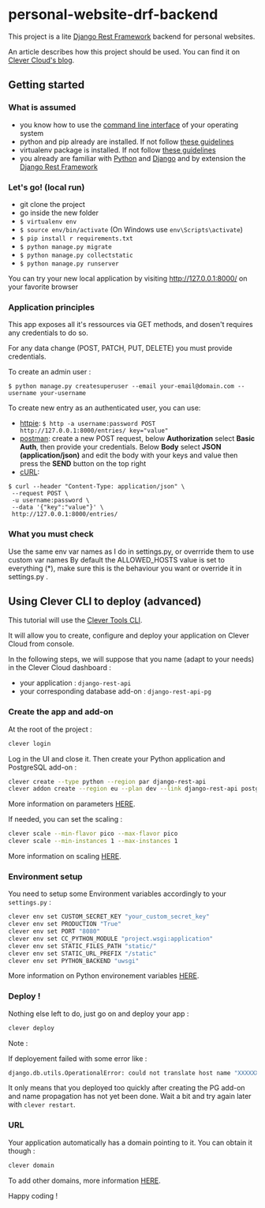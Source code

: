 # personal-website-drf-backend

This project is a lite [Django Rest Framework](https://www.django-rest-framework.org/) backend for personal websites.

An article describes how this project should be used. You can find it on [Clever Cloud's blog](https://www.clever-cloud.com/blog/engineering/2019/02/12/create-an-api-with-python/).

## Getting started

### What is assumed

- you know how to use the [command line interface](https://en.wikipedia.org/wiki/Command-line_interface) of your operating system
- python and pip already are installed. If not follow [these guidelines](https://www.makeuseof.com/tag/install-pip-for-python/)
- virtualenv package is installed. If not follow [these guidelines](https://virtualenv.pypa.io/en/latest/installation/)
- you already are familiar with [Python](https://www.python.org/) and [Django](https://www.djangoproject.com/) and by extension the [Django Rest Framework](https://www.django-rest-framework.org/)

### Let's go! (local run)

- git clone the project
- go inside the new folder
- `$ virtualenv env`
- `$ source env/bin/activate`  (On Windows use `env\Scripts\activate`)
- `$ pip install r requirements.txt`
- `$ python manage.py migrate`
- `$ python manage.py collectstatic`
- `$ python manage.py runserver`

You can try your new local application by visiting http://127.0.0.1:8000/ on your favorite browser

### Application principles

This app exposes all it's ressources via GET methods, and dosen't requires any credentials to do so.

For any data change (POST, PATCH, PUT, DELETE) you must provide credentials.

To create an admin user :

`$ python manage.py createsuperuser --email your-email@domain.com --username your-username`

To create new entry as an authenticated user, you can use:

- [httpie](https://httpie.org/#installation):  `$ http -a username:password POST http://127.0.0.1:8000/entries/ key="value"`
- [postman](https://learning.getpostman.com/docs/postman/launching_postman/installation_and_updates/):  create a new POST request, below **Authorization** select **Basic Auth**, then provide your credentials. Below **Body** select **JSON (application/json)** and edit the body with your keys and value then press the **SEND** button on the top right
- [cURL](https://curl.haxx.se/download.html): 
```
$ curl --header "Content-Type: application/json" \
 --request POST \
 -u username:password \
 --data '{"key":"value"}' \
 http://127.0.0.1:8000/entries/
 ```
 
 ### What you must check
 
 Use the same env var names as I do in settings.py, or overrride them to use custom var names
 By default the ALLOWED_HOSTS value is set to everything (\*), make sure this is the behaviour you want or override it in settings.py .
 
## Using Clever CLI to deploy (advanced)

This tutorial will use the [Clever Tools CLI](https://www.clever-cloud.com/doc/clever-tools/getting_started/).

It will allow you to create, configure and deploy your application on Clever Cloud from console.

In the following steps, we will suppose that you name (adapt to your needs) in the Clever Cloud dashboard :

* your application : `django-rest-api` 
* your corresponding database add-on : `django-rest-api-pg`

### Create the app and add-on

At the root of the project :

```bash
clever login
```

Log in the UI and close it. Then create your Python application and PostgreSQL add-on :

```bash
clever create --type python --region par django-rest-api
clever addon create --region eu --plan dev --link django-rest-api postgresql-addon django-rest-api-pg
```

More information on parameters [HERE](https://www.clever-cloud.com/doc/clever-tools/create/).

If needed, you can set the scaling :

```bash
clever scale --min-flavor pico --max-flavor pico
clever scale --min-instances 1 --max-instances 1
```

More information on scaling [HERE](https://www.clever-cloud.com/doc/clever-tools/manage/).

### Environment setup

You need to setup some Environment variables accordingly to your `settings.py` :

```bash
clever env set CUSTOM_SECRET_KEY "your_custom_secret_key"
clever env set PRODUCTION "True"
clever env set PORT "8080"
clever env set CC_PYTHON_MODULE "project.wsgi:application"
clever env set STATIC_FILES_PATH "static/"
clever env set STATIC_URL_PREFIX "/static"
clever env set PYTHON_BACKEND "uwsgi"
```

More information on Python environement variables [HERE](https://www.clever-cloud.com/doc/python/python_apps/).

### Deploy !

Nothing else left to do, just go on and deploy your app :

```bash
clever deploy
```

Note :

If deployement failed with some error like : 

```bash
django.db.utils.OperationalError: could not translate host name "XXXXXXXXXX-postgresql.services.clever-cloud.com" to address: Name or service not known
```

It only means that you deployed too quickly after creating the PG add-on and name propagation has not yet been done. Wait a bit and try again later with `clever restart`.

### URL

Your application automatically has a domain pointing to it. You can obtain it though :

```bash
clever domain
```

To add other domains, more information [HERE](https://www.clever-cloud.com/doc/admin-console/custom-domain-names/).

Happy coding !
